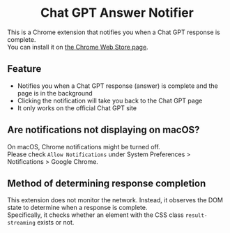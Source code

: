 <h1 align="center">Chat GPT Answer Notifier</h1>

This is a Chrome extension that notifies you when a Chat GPT response is complete.  
You can install it on [the Chrome Web Store page](https://chrome.google.com/webstore/detail/chat-gpt-response-notifie/bonigohnnoodjnahekojpcdffmekecbo/).  

## Feature
- Notifies you when a Chat GPT response (answer) is complete and the page is in the background
- Clicking the notification will take you back to the Chat GPT page
- It only works on the official Chat GPT site

## Are notifications not displaying on macOS?

On macOS, Chrome notifications might be turned off.  
Please check `Allow Notifications` under System Preferences > Notifications > Google Chrome.  

## Method of determining response completion

This extension does not monitor the network. Instead, it observes the DOM state to determine when a response is complete.  
Specifically, it checks whether an element with the CSS class `result-streaming` exists or not.
